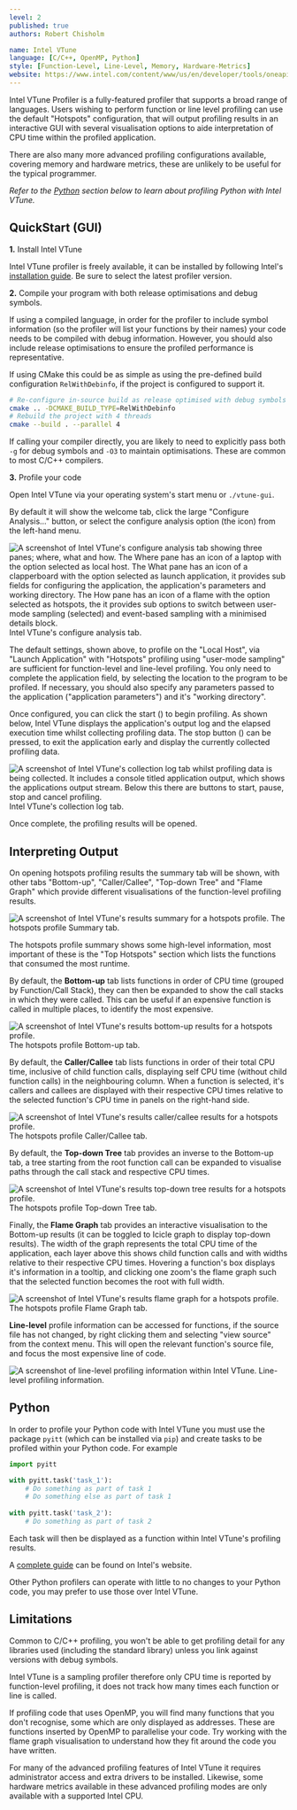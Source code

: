 ```yaml
---
level: 2
published: true
authors: Robert Chisholm

name: Intel VTune
language: [C/C++, OpenMP, Python]
style: [Function-Level, Line-Level, Memory, Hardware-Metrics]
website: https://www.intel.com/content/www/us/en/developer/tools/oneapi/vtune-profiler.html
---
```


Intel VTune Profiler is a fully-featured profiler that supports a broad range of languages. Users wishing to perform function or line level profiling can use the default "Hotspots" configuration, that will output profiling results in an interactive GUI with several visualisation options to aide interpretation of CPU time within the profiled application.

There are also many more advanced profiling configurations available, covering memory and hardware metrics, these are unlikely to be useful for the typical programmer.

<!--more-->

*Refer to the [Python](#python) section below to learn about profiling Python with Intel VTune.*

## QuickStart (GUI)

**1.** Install Intel VTune

Intel VTune profiler is freely available, it can be installed by following Intel's [installation guide](https://www.intel.com/content/www/us/en/docs/vtune-profiler/installation-guide/2025-0/overview.html). Be sure to select the latest profiler version.

**2.** Compile your program with both release optimisations and debug symbols.

If using a compiled language, in order for the profiler to include symbol information (so the profiler will list your functions by their names) your code needs to be compiled with debug information. However, you should also include release optimisations to ensure the profiled performance is representative.

If using CMake this could be as simple as using the pre-defined build configuration `RelWithDebinfo`, if the project is configured to support it.

```sh
# Re-configure in-source build as release optimised with debug symbols configuration
cmake .. -DCMAKE_BUILD_TYPE=RelWithDebinfo
# Rebuild the project with 4 threads
cmake --build . --parallel 4
```

If calling your compiler directly, you are likely to need to explicitly pass both `-g` for debug symbols and `-O3` to maintain optimisations. These are common to most C/C++ compilers.

**3.** Profile your code

Open Intel VTune via your operating system's start menu or `./vtune-gui`.

By default it will show the welcome tab, click the large "Configure Analysis..." button, or select the configure analysis option (the <i class="bi-play" title="play"></i> icon) from the left-hand menu.

![A screenshot of Intel VTune's configure analysis tab showing three panes; where, what and how. The Where pane has an icon of a laptop with the option selected as local host. The What pane has an icon of a clapperboard with the option selected as launch application, it provides sub fields for configuring the application, the application's parameters and working directory. The How pane has an icon of a flame with the option selected as hotspots, the it provides sub options to switch between user-mode sampling (selected) and event-based sampling with a minimised details block.](/assets/intel_vtune/configure_analysis.png) Intel VTune's configure analysis tab.

The default settings, shown above, to profile on the "Local Host", via "Launch Application" with "Hotspots" profiling using "user-mode sampling" are sufficient for function-level and line-level profiling. You only need to complete the application field, by selecting the location to the program to be profiled. If necessary, you should also specify any parameters passed to the application ("application parameters") and it's "working directory".

Once configured, you can click the start (<i class="bi-play" title="play"></i>) to begin profiling. As shown below, Intel VTune displays the application's output log and the elapsed execution time whilst collecting profiling data. The stop button (<i class="bi-stop" title="stop"></i>) can be pressed, to exit the application early and display the currently collected profiling data.

![A screenshot of Intel VTune's collection log tab whilst profiling data is being collected. It includes a console titled application output, which shows the applications output stream. Below this there are buttons to start, pause, stop and cancel profiling.](/assets/intel_vtune/opening_result.png) Intel VTune's collection log tab.

Once complete, the profiling results will be opened.

## Interpreting Output

On opening hotspots profiling results the summary tab will be shown, with other tabs "Bottom-up", "Caller/Callee", "Top-down Tree" and "Flame Graph" which provide different visualisations of the function-level profiling results.

![A screenshot of Intel VTune's results summary for a hotspots profile.](/assets/intel_vtune/summary.png) The hotspots profile Summary tab.

The hotspots profile summary shows some high-level information, most important of these is the "Top Hotspots" section which lists the functions that consumed the most runtime.

By default, the **Bottom-up** tab lists functions in order of CPU time (grouped by Function/Call Stack), they can then be expanded to show the call stacks in which they were called. This can be useful if an expensive function is called in multiple places, to identify the most expensive.

![A screenshot of Intel VTune's results bottom-up results for a hotspots profile.](/assets/intel_vtune/bottom_up.png) The hotspots profile Bottom-up tab.

By default, the **Caller/Callee** tab lists functions in order of their total CPU time, inclusive of child function calls, displaying self CPU time (without child function calls) in the neighbouring column. When a function is selected, it's callers and callees are displayed with their respective CPU times relative to the selected function's CPU time in panels on the right-hand side.

![A screenshot of Intel VTune's results caller/callee results for a hotspots profile.](/assets/intel_vtune/caller_callee.png) The hotspots profile Caller/Callee tab.

By default, the **Top-down Tree** tab provides an inverse to the Bottom-up tab, a tree starting from the root function call can be expanded to visualise paths through the call stack and respective CPU times.

![A screenshot of Intel VTune's results top-down tree results for a hotspots profile.](/assets/intel_vtune/top_down_tree.png) The hotspots profile Top-down Tree tab.

Finally, the **Flame Graph** tab provides an interactive visualisation to the Bottom-up results (it can be toggled to Icicle graph to display top-down results). The width of the graph represents the total CPU time of the application, each layer above this shows child function calls and with widths relative to their respective CPU times. Hovering a function's box displays it's information in a tooltip, and clicking one zoom's the flame graph such that the selected function becomes the root with full width.

![A screenshot of Intel VTune's results flame graph for a hotspots profile.](/assets/intel_vtune/flame_graph.png) The hotspots profile Flame Graph tab.

**Line-level** profile information can be accessed for functions, if the source file has not changed, by right clicking them and selecting "view source" from the context menu. This will open the relevant function's source file, and focus the most expensive line of code.

![A screenshot of line-level profiling information within Intel VTune.](/assets/intel_vtune/line-level.png) Line-level profiling information.

## Python

In order to profile your Python code with Intel VTune you must use the package `pyitt` (which can be installed via `pip`) and create tasks to be profiled within your Python code. For example

```py
import pyitt

with pyitt.task('task_1'):
    # Do something as part of task 1
    # Do something else as part of task 1
    
with pyitt.task('task_2'):
    # Do something as part of task 2
```

Each task will then be displayed as a function within Intel VTune's profiling results.

A [complete guide](https://www.intel.com/content/www/us/en/developer/articles/technical/profiling-data-parallel-python-vtune.html) can be found on Intel's website.

Other Python profilers can operate with little to no changes to your Python code, you may prefer to use those over Intel VTune.

## Limitations

Common to C/C++ profiling, you won't be able to get profiling detail for any libraries used (including the standard library) unless you link against versions with debug symbols.

Intel VTune is a sampling profiler therefore only CPU time is reported by function-level profiling, it does not track how many times each function or line is called.

If profiling code that uses OpenMP, you will find many functions that you don't recognise, some which are only displayed as addresses. These are functions inserted by OpenMP to parallelise your code. Try working with the flame graph visualisation to understand how they fit around the code you have written.

For many of the advanced profiling features of Intel VTune it requires administrator access and extra drivers to be installed. Likewise, some hardware metrics available in these advanced profiling modes are only available with a supported Intel CPU.
